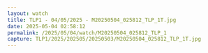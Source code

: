 ```yaml
---
layout: watch
title: TLP1 - 04/05/2025 - M20250504_025812_TLP_1T.jpg
date: 2025-05-04 02:58:12
permalink: /2025/05/04/watch/M20250504_025812_TLP_1
capture: TLP1/2025/202505/20250503/M20250504_025812_TLP_1T.jpg
---
```

